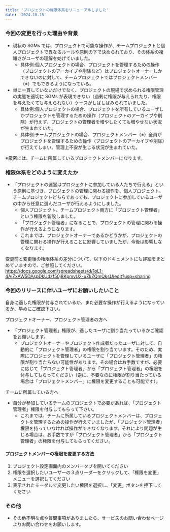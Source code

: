 ```yaml
---
title: 'プロジェクトの権限体系をリニューアルしました'
date: '2024.10.15'
---
```

### 今回の変更を行った理由や背景
- 現状の SGMs では、プロジェクトで可能な操作が、チームプロジェクトと個人プロジェクトで異なるルールや原則の下で決められており、その体系の複雑さがユーザの理解を妨げていました。
  - 具体例:個人プロジェクトの場合、プロジェクトを管理するための操作（プロジェクトのアーカイブや削除など）はプロジェクトオーナーしかできないのに対して、チームプロジェクトではプロジェクトメンバー（※）でもできるようになっている。
- 単に一貫していないだけでなく、プロジェクトの現場で求められる権限管理の実態を適切に SGMs が表現できない（過剰に権限が与えられたり、権限を与えたくても与えられない）ケースがしばしばみられていました。
  - 具体例:個人プロジェクトの場合、プロジェクトを所有しているユーザしかプロジェクトを管理するための操作（プロジェクトのアーカイブや削除）が行えず、プロジェクトの管理者を増やしたくても増やせない状況が生まれていた。
  - 具体例:チームプロジェクトの場合、プロジェクトメンバー（※）全員がプロジェクトを管理するための操作（プロジェクトのアーカイブや削除）が行えてしまい、管理上不安が生じる状況が生まれていた。

※厳密には、チームに所属しているプロジェクトメンバーになります。

### 権限体系をどのように変えたか
- 「プロジェクトの運営はプロジェクトに参加している人たちで行える」という原則に基づき、プロジェクトの管理に関わる操作を、個人プロジェクト、チームプロジェクトどちらであっても、プロジェクトに参加しているユーザの中から任意に選んだユーザが行えるようにしました。
  - 個人プロジェクト、チームプロジェクト両方に「プロジェクト管理者」という権限を新設しました。
  - 「プロジェクト管理者」になることで、プロジェクトの管理に関わる操作が行えるようになります。
  - これまでは、プロジェクトオーナーであるかどうかが、プロジェクトの管理に関わる操作が行えることに影響していましたが、今後は影響しなくなります。
 
変更前と変更後の権限体系の差分について、以下のドキュメントにも詳細をまとめていますので、ご参照してください。
https://docs.google.com/spreadsheets/d/1oL1-4AjZxAW5DAspDkUdzf50j8KpmvU2-uZkZQmQksU/edit?usp=sharing

### 今回のリリースに伴いユーザにお願いしたいこと

自身に適した権限が付与されているか、また必要な操作が行えるようになっているか、早めにご確認下さい。

プロジェクトオーナー、プロジェクト管理者の方へ
- 「プロジェクト管理者」権限が、適したユーザに割り当たっているかご確認をお願いします。
  - プロジェクトオーナーやプロジェクト作成者だったユーザに対して、自動的に「プロジェクト管理者」の権限を割り当ています。そのため、実際にプロジェクトを管理しているユーザに「プロジェクト管理者」の権限が割り当たらない可能性があります。その場合はお手数ですが、必要に応じて「プロジェクト管理者」から「プロジェクト管理者」の権限を付与してもらってください（逆に、不要なのに権限が割り当たっている場合は「プロジェクトメンバー」に権限を変更することも可能です）。
 
チームに所属している方へ
- 自分が参加しているチームのプロジェクトで必要があれば、「プロジェクト管理者」権限を付与してもらって下さい。
  - これまでは、チームに所属しているプロジェクトメンバーは、プロジェクトを管理するための操作が行えていましたが、「プロジェクト管理者」権限を持っていなければ操作ができなくなります。それにより問題が生じる場合は、お手数ですが「プロジェクト管理者」から「プロジェクト管理者」の権限を付与してもらってください。

#### プロジェクトメンバーの権限を変更する方法
1. プロジェクト設定画面内のメンバータブを開いてください
2. 権限を選択したいユーザーの３点リーダーをクリックして、「権限を変更」メニューを選択してください
3. 表示されたモーダルで変更したい権限を選択し、「変更」ボタンを押下してください

### その他
- その他不明な点や質問事項がありましたら、サービスのお問い合わせページよりお問い合わせをお願いします。
